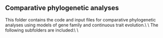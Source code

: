 ## Comparative phylogenetic analyses
This folder contains the code and input files for comparative phylogenetic analyses using models of gene family and continuous trait evolution.\\
\\
The following subfolders are included:\\
\\


